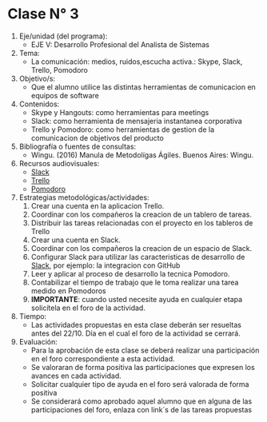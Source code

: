 # Clase N° 3

1. Eje/unidad (del programa):
    * EJE V: Desarrollo Profesional del Analista de Sistemas
2. Tema:
    * La comunicación: medios, ruidos,escucha activa.: Skype, Slack, Trello, Pomodoro
3. Objetivo/s:
    * Que el alumno utilice las distintas herramientas de comunicacion en equipos de software
4. Contenidos:
    * Skype y Hangouts: como herramientas para meetings
    * Slack: como herramienta de mensajeria instantanea corporativa
    * Trello y Pomodoro: como herramientas de gestion de la comunicacion de objetivos del producto
5. Bibliografía o fuentes de consultas:
    * Wingu. (2016) Manula de Metodolígas Ágiles. Buenos Aires: Wingu.
6. Recursos audiovisuales:
    * [Slack](https://slack.com/signin)
    * [Trello](https://trello.com/signup)
    * [Pomodoro](https://francescocirillo.com/pages/pomodoro-technique)
7. Estrategias metodológicas/actividades:
    1. Crear una cuenta en la aplicacion Trello.
    2. Coordinar con los compañeros la creacion de un tablero de tareas.
    3. Distribuir las tareas relacionadas con el proyecto en los tableros de Trello
    4. Crear una cuenta en Slack.
    5. Coordinar con los compañeros la creacion de un espacio de Slack.
    6. Configurar Slack para utilizar las caracteristicas de desarrollo de [Slack](https://slack.com/intl/es/solutions/engineering), por ejemplo: la integracion con GitHub
    7. Leer y aplicar al proceso de desarrollo la tecnica Pomodoro.
    8. Contabilizar el tiempo de trabajo que le toma realizar una tarea medido en Pomodoros
    9. __IMPORTANTE__: cuando usted necesite ayuda en cualquier etapa solicítela en el foro de la actividad.
8. Tiempo:
    * Las actividades propuestas en esta clase deberán ser resueltas antes del 22/10. Día en el cual el foro de la actividad se cerrará.
9. Evaluación:
    * Para la aprobación de esta clase se deberá realizar una participación en el foro correspondiente a esta actividad.
    * Se valoraran de forma positiva las participaciones que expresen los avances en cada actividad.
    * Solicitar cualquier tipo de ayuda en el foro será valorada de forma positiva
    * Se considerará como aprobado aquel alumno que en alguna de las participaciones del foro, enlaza con link´s de las tareas propuestas